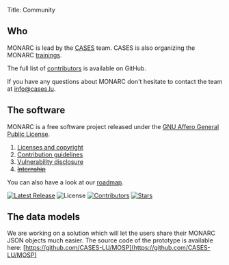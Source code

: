 Title: Community


## Who

MONARC is lead by the [CASES](https://www.cases.lu) team.
CASES is also organizing the MONARC [trainings](/trainings).

The full list of
[contributors](https://github.com/monarc-project/MonarcAppFO/blob/master/AUTHORS)
is available on GitHub.

If you have any questions about MONARC don't hesitate to contact the team at
[info@cases.lu](mailto:info@cases.lu).

## The software

MONARC is a free software project released under the
[GNU Affero General Public License](https://www.gnu.org/licenses/agpl-3.0.html).


1. [Licenses and copyright](/community/licenses-and-copyright)
2. [Contribution guidelines](/community/contribution-guidelines)
3. [Vulnerability disclosure](/community/vulnerability-disclosure)
4. [<s>Internship</s>](/internship)

You can also have a look at our [roadmap](https://github.com/monarc-project/MonarcAppFO/wiki/Roadmap).

<script type='text/javascript' src='https://www.openhub.net/p/monarc/widgets/project_factoids_stats?format=js'></script>

[![Latest Release](https://img.shields.io/github/release/monarc-project/MonarcAppFO.svg?style=flat-square)](https://github.com/monarc-project/MonarcAppFO/releases/latest)
![License](https://img.shields.io/github/license/monarc-project/MonarcAppFO.svg?style=flat-square)
[![Contributors](https://img.shields.io/github/contributors/monarc-project/MonarcAppFO.svg?style=flat-square)](https://github.com/monarc-project/MonarcAppFO/graphs/contributors)
[![Stars](https://img.shields.io/github/stars/monarc-project/MonarcAppFO.svg?style=flat-square)](https://github.com/monarc-project/MonarcAppFO/stargazers)


## The data models

We are working on a solution which will let the users share their MONARC JSON
objects much easier. The source code of the prototype is available here:
[https://github.com/CASES-LU/MOSP](https://github.com/CASES-LU/MOSP)

